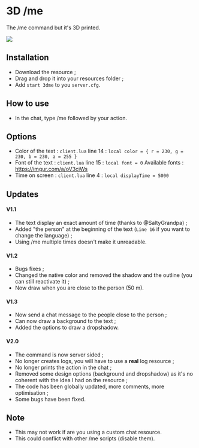 # 3D /me
The /me command but it's 3D printed.

<img src=https://imgur.com/lJZbcGA.png>

## Installation
* Download the resource ;
* Drag and drop it into your resources folder ;
* Add ```start 3dme``` to you ```server.cfg```.

## How to use
* In the chat, type /me followed by your action.

## Options 
* Color of the text : ```client.lua``` line 14 : ```local color = { r = 230, g = 230, b = 230, a = 255 }```
* Font of the text : ```client.lua``` line 15 : ```local font = 0``` Available fonts : https://imgur.com/a/oV3ciWs
* Time on screen : ```client.lua``` line 4 : ```local displayTime = 5000```

## Updates
#### V1.1
* The text display an exact amount of time (thanks to @SaltyGrandpa) ;
* Added "the person" at the beginning of the text (```Line 16``` if you want to change the language) ;
* Using /me multiple times doesn't make it unreadable.
#### V1.2
* Bugs fixes ;
* Changed the native color and removed the shadow and the outline (you can still reactivate it) ;
* Now draw when you are close to the person (50 m).
#### V1.3
* Now send a chat message to the people close to the person ;
* Can now draw a background to the text ;
* Added the options to draw a dropshadow.
#### V2.0
* The command is now server sided ;
* No longer creates logs, you will have to use a **real** log resource ;
* No longer prints the action in the chat ;
* Removed some design options (background and dropshadow) as it's no coherent with the idea I had on the resource ;
* The code has been globally updated, more comments, more optimisation ;
* Some bugs have been fixed.

## Note
* This may not work if are you using a custom chat resource.
* This could conflict with other /me scripts (disable them).

